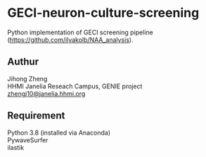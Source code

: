 # GECI-neuron-culture-screening
Python implementation of GECI screening pipeline (https://github.com/ilyakolb/NAA_analysis).
## Authur
Jihong Zheng  
HHMI Janelia Reseach Campus, GENIE project  
zhengj10@janelia.hhmi.org

## Requirement
Python 3.8 (installed via Anaconda)  
PywaveSurfer  
ilastik


